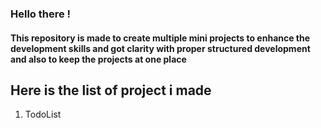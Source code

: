 ### Hello there !
#### This repository is made to create multiple mini projects to enhance the development skills and got clarity with proper structured development and also to keep the projects at one place 

## Here is the list of project i made 
1. TodoList
